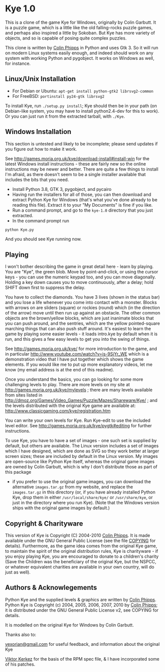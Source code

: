 Kye 1.0
=========

This is a clone of the game Kye for Windows, originally by Colin Garbutt. It is
a puzzle game, which is a little like the old falling-rocks puzzle games, and
perhaps also inspired a little by Sokoban. But Kye has more variety of objects,
and so is capable of posing quite complex puzzles.

This clone is written by [Colin Phipps](cph@moria.org.uk) in Python and uses
Gtk 3. So it will run on modern Linux systems easily enough, and indeed should
work on any system with working Python and pygobject. It works on Windows as
well, for instance.

Linux/Unix Installation
-----------------------

- For Debian or Ubuntu:
  `apt-get install python-gtk2 librsvg2-common`
- For FreeBSD:
  `portinstall py24-gtk librsvg2`

To install Kye, run `./setup.py install`; Kye should then be in your path (on
Debian-like system, you may have to install python2.4-dev for this to work).
Or you can just run it from the extracted tarball, with `./Kye`.

Windows Installation
--------------------

This section is untested and likely to be incomplete; please send updates if
you figure out how to make it work.

See http://games.moria.org.uk/kye/download-install#install-win for the latest
Windows install instructions - these are fairly new so the online instructions
may be newer and better. There are quite a few things to install I'm afraid, as
there doesn't seem to be a single installer available that includes the bits
that you need.

- Install Python 3.8, GTK 3, pygobject, and pycairo
- Having run the installers for all of those, you can then download and extract
  Python Kye for Windows (that's what you've done already to be reading this
  file). Extract it to your "My Documents" is fine if you like.
- Run a command prompt, and go to the `kye-1.0` directory that you just
  extracted.
- In the command prompt run

```bat
python Kye.py
```

  And you should see Kye running now.

Playing
-------

I won't bother describing the game in great detail here - learn by playing. You
are "Kye", the green blob. Move by point-and-click, or using the cursor keys -
you can use the numeric keypad too, and you can move diagonally. Holding a key
down causes you to move continuously, after a delay; hold SHIFT down first to
suppress the delay.

You have to collect the diamonds. You have 3 lives (shown in the status bar)
and you lose a life whenever you come into contact with a monster. Blocks with
arrows on are sliders (square) or rockies (round) which (in the direction of
the arrow) move until then run up against an obstacle. The other common objects
are the brown/yellow blocks, which are just inanimate blocks that you can push
around, and the sentries, which are the yellow pointed-square marching things
that can also push stuff around. It's easiest to learn the game by playing some
easier levels - it loads intro.kye by default when it is run, and this gives a
few easy levels to get you into the swing of things.

See <http://games.moria.org.uk/kye/> for more introduction to the game, and in
particular <http://www.youtube.com/watch?v=is-9SjYr_WE> which is a
demonstration video that I have put together which shows the game elements. If
you would like me to put up more explanatory videos, let me know (my email
address is at the end of this readme).

Once you understand the basics, you can go looking for some more challenging
levels to play. There are more levels on my site at
<http://games.moria.org.uk/kye/mylevels> ;
there are many levels available from sites listed in
<http://dmoz.org/Games/Video_Games/Puzzle/Mazes/Shareware/Kye/> ;
and the levels distributed with the original Kye game are available at:
<http://www.classicgaming.com/kye/registration.htm>

You can write your own levels for Kye. Run Kye-edit to use the included level
editor. See http://games.moria.org.uk/kye/pygtk#editing for further
instructions.

To use Kye, you have to have a set of images - one such set is supplied by
default, but others are available. The Linux version includes a set of images
which I have designed, which are done as SVG so they work better at larger
screen sizes; these are included by default in the Linux version. My images are
open-source like Python Kye itself, whereas the original game images are owned
by Colin Garbutt, which is why I don't distribute those as part of this package
- if you prefer to use the original game images, you can download the
alternative `images.tar.gz` from my website, and replace the `images.tar.gz` in
this directory (or, if you have already installed Python Kye, drop them in
either `/usr/local/share/kye/` or `/usr/share/kye`, or just in the directory where
you run Kye). (Note that the Windows version ships with the original game
images by default.)

Copyright & Charityware
-----------------------

This version of Kye is Copyright (C) 2004-2010 [Colin Phipps](cph@moria.org.uk).
It is made available under the GNU General Public License (see the file [COPYING](./COPYING)
for details). Furthermore, as the game idea comes from the original Kye game,
to maintain the spirit of the original distribution rules, Kye is charityware -
if you enjoy playing Kye, you are encouraged to donate to a children's charity
(Save the Children was the beneficiary of the original Kye, but the NSPCC, or
whatever equivalent charities are available in your own country, will do just
as well).

Authors & Acknowlegements
-------------------------

Python Kye and the supplied levels & graphics are written by [Colin Phipps](cph@moria.org.uk).
Python Kye is Copyright (c) 2004, 2005, 2006, 2007, 2010 by [Colin Phipps](cph@moria.org.uk);
it is distributed under the GNU General Public License v2, see COPYING for details.

It is modelled on the original Kye for Windows by Colin Garbutt.

Thanks also to:

<vexorian@gmail.com>
  for useful feedback, and information about the original Kye

[Viktor Kerkez](alef@atomixlinux.org)
  for the basis of the RPM spec file, & I have incorporated some of his patches.
